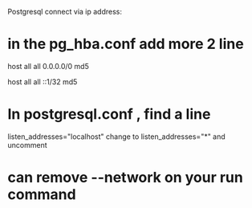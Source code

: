 Postgresql connect via ip address: 

# in the pg_hba.conf add more 2 line

  host all all 0.0.0.0/0 md5
  
  host all all ::1/32 md5

# In postgresql.conf , find a line 
listen_addresses="localhost" change to listen_addresses="*" and uncomment

# can remove --network on your run command 


